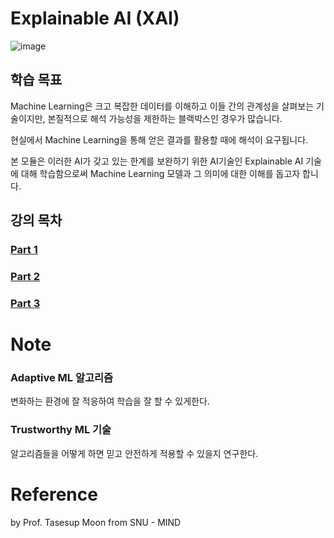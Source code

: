  # Explainable AI (XAI)
 ![image](https://user-images.githubusercontent.com/39285147/179220163-2486aae1-9a72-4a6a-b11c-1a03a9b75fca.png)

 ## 학습 목표
Machine Learning은 크고 복잡한 데이터를 이해하고 이들 간의 관계성을 살펴보는 기술이지만, 본질적으로 해석 가능성을 제한하는 블랙박스인 경우가 많습니다.

현실에서 Machine Learning을 통해 얻은 결과를 활용할 때에 해석이 요구됩니다. 

본 모듈은 이러한 AI가 갖고 있는 한계를 보완하기 위한 AI기술인 Explainable AI 기술에 대해 학습함으로써 Machine Learning 모델과 그 의미에 대한 이해를 돕고자 합니다. 

## 강의 목차
### [Part 1](https://github.com/hchoi256/lg-ai-auto-driving-radar-sensor/blob/main/explainable-ai-XAI/p1.md)
### [Part 2](https://github.com/hchoi256/lg-ai-auto-driving-radar-sensor/blob/main/explainable-ai-XAI/p2.md)
### [Part 3](https://github.com/hchoi256/lg-ai-auto-driving-radar-sensor/blob/main/explainable-ai-XAI/p3.md)

# Note
### Adaptive ML 알고리즘
변화하는 환경에 잘 적응하여 학습을 잘 할 수 있게한다.

### Trustworthy ML 기술
알고리즘들을 어떻게 하면 믿고 안전하게 적용할 수 있을지 연구한다.

# Reference
by Prof. Tasesup Moon from SNU - MIND
